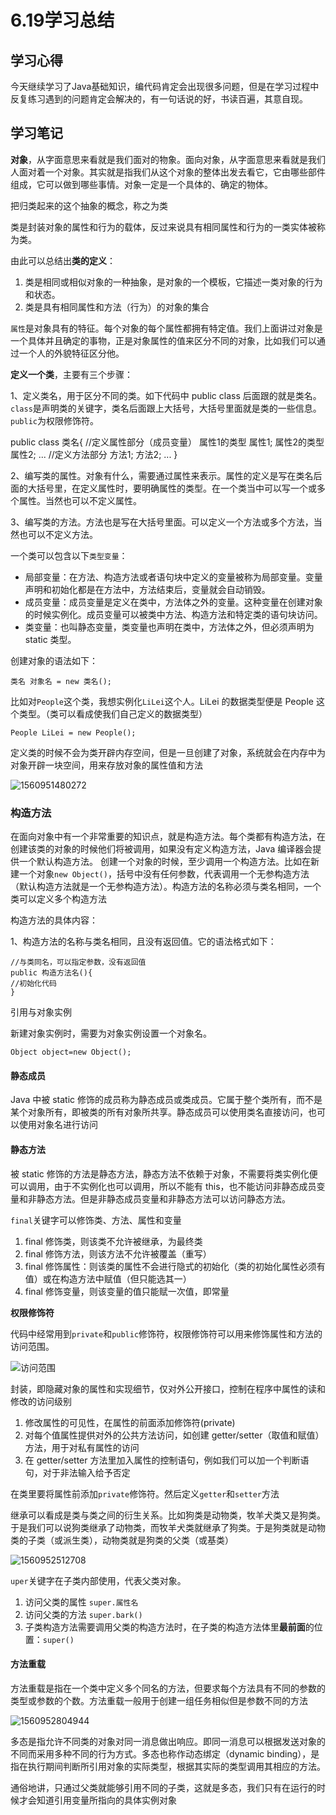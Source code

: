 # 6.19学习总结

## 学习心得

今天继续学习了Java基础知识，编代码肯定会出现很多问题，但是在学习过程中反复练习遇到的问题肯定会解决的，有一句话说的好，书读百遍，其意自现。









## 学习笔记

**对象**，从字面意思来看就是我们面对的物象。面向对象，从字面意思来看就是我们人面对着一个对象。其实就是指我们从这个对象的整体出发去看它，它由哪些部件组成，它可以做到哪些事情。对象一定是一个具体的、确定的物体。

把归类起来的这个抽象的概念，称之为类

类是封装对象的属性和行为的载体，反过来说具有相同属性和行为的一类实体被称为类。

由此可以总结出**类的定义**：

1. 类是相同或相似对象的一种抽象，是对象的一个模板，它描述一类对象的行为和状态。
2. 类是具有相同属性和方法（行为）的对象的集合

`属性`是对象具有的特征。每个对象的每个属性都拥有特定值。我们上面讲过对象是一个具体并且确定的事物，正是对象属性的值来区分不同的对象，比如我们可以通过一个人的外貌特征区分他。

**定义一个类**，主要有三个步骤：

1、定义类名，用于区分不同的类。如下代码中 public class  后面跟的就是类名。`class`是声明类的关键字，类名后面跟上大括号，大括号里面就是类的一些信息。`public`为权限修饰符。

public class 类名{
//定义属性部分（成员变量）
属性1的类型 属性1;
属性2的类型 属性2;
...
//定义方法部分
方法1;
方法2;
...
}

2、编写类的属性。对象有什么，需要通过属性来表示。属性的定义是写在类名后面的大括号里，在定义属性时，要明确属性的类型。在一个类当中可以写一个或多个属性。当然也可以不定义属性。

3、编写类的方法。方法也是写在大括号里面。可以定义一个方法或多个方法，当然也可以不定义方法。

一个类可以包含以下`类型变量`：

 

- 局部变量：在方法、构造方法或者语句块中定义的变量被称为局部变量。变量声明和初始化都是在方法中，方法结束后，变量就会自动销毁。
- 成员变量：成员变量是定义在类中，方法体之外的变量。这种变量在创建对象的时候实例化。成员变量可以被类中方法、构造方法和特定类的语句块访问。
- 类变量：也叫静态变量，类变量也声明在类中，方法体之外，但必须声明为 static 类型。

创建对象的语法如下：

```
类名 对象名 = new 类名();
```

比如对`People`这个类，我想实例化`LiLei`这个人。LiLei 的数据类型便是 People 这个类型。（类可以看成使我们自己定义的数据类型）

```
People LiLei = new People();
```

定义类的时候不会为类开辟内存空间，但是一旦创建了对象，系统就会在内存中为对象开辟一块空间，用来存放对象的属性值和方法

![1560951480272](C:\Users\韩冬\AppData\Roaming\Typora\typora-user-images\1560951480272.png)

### **构造方法**

在面向对象中有一个非常重要的知识点，就是构造方法。每个类都有构造方法，在创建该类的对象的时候他们将被调用，如果没有定义构造方法，Java 编译器会提供一个默认构造方法。
创建一个对象的时候，至少调用一个构造方法。比如在新建一个对象`new Object()`，括号中没有任何参数，代表调用一个无参构造方法（默认构造方法就是一个无参构造方法）。构造方法的名称必须与类名相同，一个类可以定义多个构造方法

构造方法的具体内容： 

1、构造方法的名称与类名相同，且没有返回值。它的语法格式如下：

```
//与类同名，可以指定参数，没有返回值
public 构造方法名(){
//初始化代码
}
```

引用与对象实例

新建对象实例时，需要为对象实例设置一个对象名。 

```
Object object=new Object();
```

#### 静态成员 

Java 中被 static 修饰的成员称为静态成员或类成员。它属于整个类所有，而不是某个对象所有，即被类的所有对象所共享。静态成员可以使用类名直接访问，也可以使用对象名进行访问

#### 静态方法 

被 static 修饰的方法是静态方法，静态方法不依赖于对象，不需要将类实例化便可以调用，由于不实例化也可以调用，所以不能有 this，也不能访问非静态成员变量和非静态方法。但是非静态成员变量和非静态方法可以访问静态方法。

`final`关键字可以修饰类、方法、属性和变量

1. final 修饰类，则该类不允许被继承，为最终类
2. final 修饰方法，则该方法不允许被覆盖（重写）
3. final 修饰属性：则该类的属性不会进行隐式的初始化（类的初始化属性必须有值）或在构造方法中赋值（但只能选其一）
4. final 修饰变量，则该变量的值只能赋一次值，即常量

**权限修饰符**

代码中经常用到`private`和`public`修饰符，权限修饰符可以用来修饰属性和方法的访问范围。

 ![访问范围](https://doc.shiyanlou.com/document-uid79144labid1072timestamp1434941168916.png/wm)

封装，即隐藏对象的属性和实现细节，仅对外公开接口，控制在程序中属性的读和修改的访问级别

1. 修改属性的可见性，在属性的前面添加修饰符(private)
2. 对每个值属性提供对外的公共方法访问，如创建 getter/setter（取值和赋值） 方法，用于对私有属性的访问
3. 在 getter/setter 方法里加入属性的控制语句，例如我们可以加一个判断语句，对于非法输入给予否定

在类里要将属性前添加`private`修饰符。然后定义`getter`和`setter`方法

继承可以看成是类与类之间的衍生关系。比如狗类是动物类，牧羊犬类又是狗类。于是我们可以说狗类继承了动物类，而牧羊犬类就继承了狗类。于是狗类就是动物类的子类（或派生类），动物类就是狗类的父类（或基类）

![1560952512708](C:\Users\韩冬\AppData\Roaming\Typora\typora-user-images\1560952512708.png)

`uper`关键字在子类内部使用，代表父类对象。

1. 访问父类的属性  `super.属性名`
2. 访问父类的方法  `super.bark()`
3. 子类构造方法需要调用父类的构造方法时，在子类的构造方法体里**最前面**的位置：`super()`

#### 方法重载

方法重载是指在一个类中定义多个同名的方法，但要求每个方法具有不同的参数的类型或参数的个数。方法重载一般用于创建一组任务相似但是参数不同的方法

![1560952804944](C:\Users\韩冬\AppData\Roaming\Typora\typora-user-images\1560952804944.png)

多态是指允许不同类的对象对同一消息做出响应。即同一消息可以根据发送对象的不同而采用多种不同的行为方式。多态也称作动态绑定（dynamic binding），是指在执行期间判断所引用对象的实际类型，根据其实际的类型调用其相应的方法。

通俗地讲，只通过父类就能够引用不同的子类，这就是多态，我们只有在运行的时候才会知道引用变量所指向的具体实例对象

